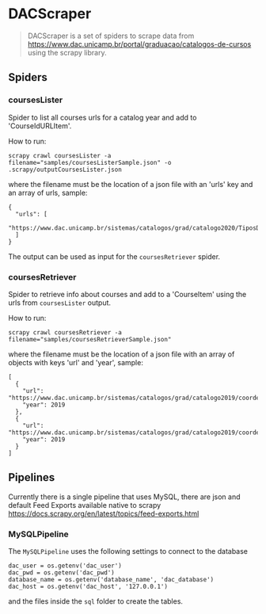 # DACScraper

> DACScraper is a set of spiders to scrape data from https://www.dac.unicamp.br/portal/graduacao/catalogos-de-cursos
> using the scrapy library.

## Spiders

### coursesLister

Spider to list all courses urls for a catalog year and add to 'CourseIdURLItem'.

How to run:
```
scrapy crawl coursesLister -a filename="samples/coursesListerSample.json" -o .scrapy/outputCoursesLister.json
```
where the filename must be the location of a json file with an 'urls' key and an array of urls, sample:
``` 
{
  "urls": [
    "https://www.dac.unicamp.br/sistemas/catalogos/grad/catalogo2020/TiposDisciplinas.html"
  ]
}
```

The output can be used as input for the ```coursesRetriever``` spider.

### coursesRetriever

Spider to retrieve info about courses and add to a 'CourseItem' using the urls from ```coursesLister``` output.

How to run:
```
scrapy crawl coursesRetriever -a filename="samples/coursesRetrieverSample.json"
```
where the filename must be the location of a json file with an array of objects
with keys 'url' and 'year', sample:
``` 
[
  {
    "url": "https://www.dac.unicamp.br/sistemas/catalogos/grad/catalogo2019/coordenadorias/0023/0023.html#MC001",
    "year": 2019
  },
  {
    "url": "https://www.dac.unicamp.br/sistemas/catalogos/grad/catalogo2019/coordenadorias/0032/0032.html#MA044",
    "year": 2019
  }
]
```

## Pipelines

Currently there is a single pipeline that uses MySQL, there are json and default Feed Exports available native to scrapy
https://docs.scrapy.org/en/latest/topics/feed-exports.html

### MySQLPipeline
The ```MySQLPipeline``` uses the following settings to connect to the database   
```
dac_user = os.getenv('dac_user')
dac_pwd = os.getenv('dac_pwd')
database_name = os.getenv('database_name', 'dac_database')
dac_host = os.getenv('dac_host', '127.0.0.1')
```
and the files inside the ```sql``` folder to create the tables.
